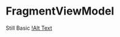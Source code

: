# FragmentViewModel
Still Basic
[!Alt Text](https://github.com/abdlh05/FragmentViewModel/blob/master/result.gif?raw=true)
